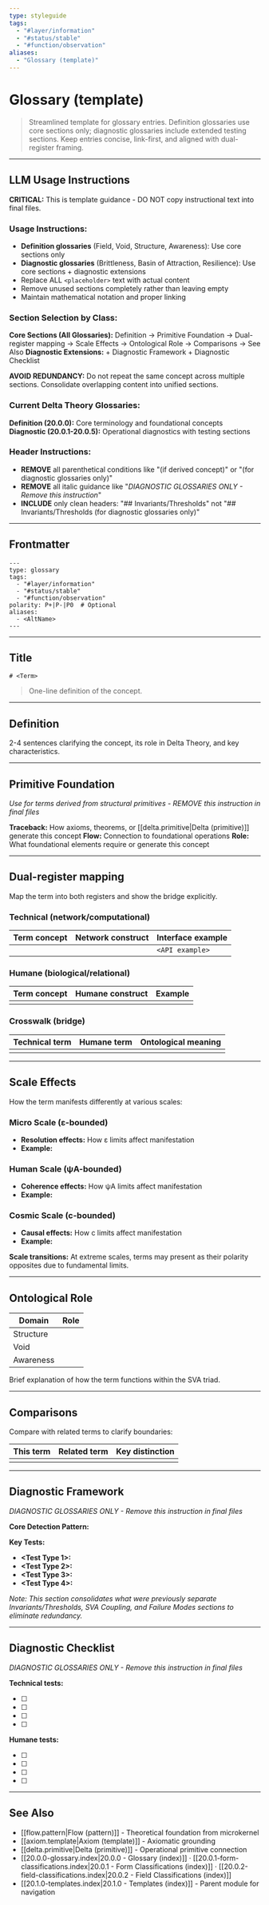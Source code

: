 ```yaml
---
type: styleguide
tags:
  - "#layer/information"
  - "#status/stable"
  - "#function/observation"
aliases:
  - "Glossary (template)"
---
```


# Glossary (template)

> Streamlined template for glossary entries. Definition glossaries use core sections only; diagnostic glossaries include extended testing sections. Keep entries concise, link-first, and aligned with dual-register framing.

---

## LLM Usage Instructions

**CRITICAL:** This is template guidance - DO NOT copy instructional text into final files.

### Usage Instructions:
- **Definition glossaries** (Field, Void, Structure, Awareness): Use core sections only
- **Diagnostic glossaries** (Brittleness, Basin of Attraction, Resilience): Use core sections + diagnostic extensions
- Replace ALL `<placeholder>` text with actual content
- Remove unused sections completely rather than leaving empty
- Maintain mathematical notation and proper linking

### Section Selection by Class:
**Core Sections (All Glossaries):** Definition → Primitive Foundation → Dual-register mapping → Scale Effects → Ontological Role → Comparisons → See Also
**Diagnostic Extensions:** + Diagnostic Framework + Diagnostic Checklist

**AVOID REDUNDANCY:** Do not repeat the same concept across multiple sections. Consolidate overlapping content into unified sections.

### Current Delta Theory Glossaries:
**Definition (20.0.0):** Core terminology and foundational concepts
**Diagnostic (20.0.1-20.0.5):** Operational diagnostics with testing sections

### Header Instructions:
- **REMOVE** all parenthetical conditions like "(if derived concept)" or "(for diagnostic glossaries only)"
- **REMOVE** all italic guidance like "*DIAGNOSTIC GLOSSARIES ONLY - Remove this instruction*"
- **INCLUDE** only clean headers: "## Invariants/Thresholds" not "## Invariants/Thresholds (for diagnostic glossaries only)"

---

## Frontmatter

```
---
type: glossary
tags:
  - "#layer/information"
  - "#status/stable"
  - "#function/observation"
polarity: P+|P-|P0  # Optional
aliases:
  - <AltName>
---
```

---

## Title

`# <Term>`

> One-line definition of the concept.

---

## Definition

2-4 sentences clarifying the concept, its role in Delta Theory, and key characteristics.

---

## Primitive Foundation

*Use for terms derived from structural primitives - REMOVE this instruction in final files*

**Traceback:** How axioms, theorems, or [[delta.primitive|Delta (primitive)]] generate this concept
**Flow:** Connection to foundational operations
**Role:** What foundational elements require or generate this concept

---

## Dual-register mapping

Map the term into both registers and show the bridge explicitly.

### Technical (network/computational)

| Term concept | Network construct | Interface example |
|-------------|------------------|-------------------|
| <concept> | <technical target> | `<API example>` |

### Humane (biological/relational)

| Term concept | Humane construct | Example |
|-------------|------------------|----------|
| <concept> | <felt experience> | <lived example> |

### Crosswalk (bridge)

| Technical term | Humane term | Ontological meaning |
|---------------|-------------|-------------------|
| <tech term> | <felt term> | <shared meaning> |

---

## Scale Effects

How the term manifests differently at various scales:

### Micro Scale (ε-bounded)
- **Resolution effects:** How ε limits affect manifestation
- **Example:** <specific micro-scale behavior>

### Human Scale (ψA-bounded)
- **Coherence effects:** How ψA limits affect manifestation
- **Example:** <specific human-scale behavior>

### Cosmic Scale (c-bounded)
- **Causal effects:** How c limits affect manifestation
- **Example:** <specific cosmic-scale behavior>

**Scale transitions:** At extreme scales, terms may present as their polarity opposites due to fundamental limits.

---

## Ontological Role

| Domain | Role |
|--------|------|
| Structure | <structural role> |
| Void | <void role> |
| Awareness | <awareness role> |

Brief explanation of how the term functions within the SVA triad.

---

## Comparisons

Compare with related terms to clarify boundaries:

| This term | Related term | Key distinction |
|-----------|-------------|----------------|
| <this concept> | <other concept> | <difference> |

---

## Diagnostic Framework

*DIAGNOSTIC GLOSSARIES ONLY - Remove this instruction in final files*

**Core Detection Pattern:** <unified pattern that defines this diagnostic across all scales>

**Key Tests:**
- **<Test Type 1>:** <description of test approach>
- **<Test Type 2>:** <description of test approach>
- **<Test Type 3>:** <description of test approach>
- **<Test Type 4>:** <description of test approach>

*Note: This section consolidates what were previously separate Invariants/Thresholds, SVA Coupling, and Failure Modes sections to eliminate redundancy.*

---

## Diagnostic Checklist

*DIAGNOSTIC GLOSSARIES ONLY - Remove this instruction in final files*

**Technical tests:**
- [ ] <specific technical verification method>
- [ ] <specific technical verification method>
- [ ] <specific technical verification method>
- [ ] <specific technical verification method>

**Humane tests:**
- [ ] <specific experiential verification method>
- [ ] <specific experiential verification method>
- [ ] <specific experiential verification method>
- [ ] <specific experiential verification method>

---

## See Also

- [[flow.pattern|Flow (pattern)]] - Theoretical foundation from microkernel
- [[axiom.template|Axiom (template)]] - Axiomatic grounding
- [[delta.primitive|Delta (primitive)]] - Operational primitive connection
- [[20.0.0-glossary.index|20.0.0 - Glossary (index)]] · [[20.0.1-form-classifications.index|20.0.1 - Form Classifications (index)]] · [[20.0.2-field-classifications.index|20.0.2 - Field Classifications (index)]]
- [[20.1.0-templates.index|20.1.0 - Templates (index)]] - Parent module for navigation